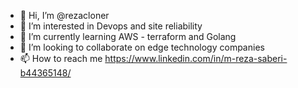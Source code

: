 - 👋 Hi, I’m @rezacloner
- 👀 I’m interested in Devops and site reliability 
- 🌱 I’m currently learning AWS - terraform and Golang
- 💞️ I’m looking to collaborate on edge technology companies
- 📫 How to reach me 
https://www.linkedin.com/in/m-reza-saberi-b44365148/

<!---
rezacloner1372/rezacloner1372 is a ✨ special ✨ repository because its `README.md` (this file) appears on your GitHub profile.
You can click the Preview link to take a look at your changes.
--->
